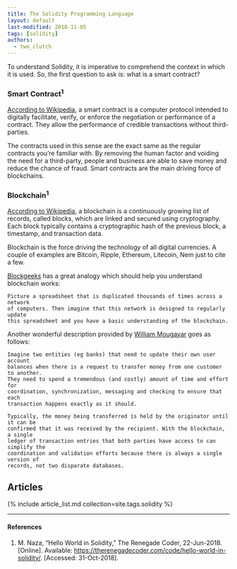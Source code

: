 ```yaml
---
title: The Solidity Programming Language
layout: default
last-modified: 2018-11-05
tags: [solidity]
authors:
  - two_clutch
---
```


To understand Solidity, it is imperative to comprehend the context in which it
is used. So, the first question to ask is: what is a smart contract?

### Smart Contract<sup>1</sup>

[According to Wikipedia][1], a smart contract is a computer protocol intended to
digitally facilitate, verify, or enforce the negotiation or performance of a
contract. They allow the performance of credible transactions without third-parties.

The contracts used in this sense are the exact same as the regular contracts
you’re familiar with. By removing the human factor and voiding the need for a
third-party, people and business are able to save money and reduce the chance of
fraud. Smart contracts are the main driving force of blockchains.

### Blockchain<sup>1</sup>

[According to Wikipedia][2], a blockchain is a continuously growing list of records,
called blocks, which are linked and secured using cryptography. Each block
typically contains a cryptographic hash of the previous block, a timestamp,
and transaction data.

Blockchain is the force driving the technology of all digital currencies.
A couple of examples are Bitcoin, Ripple, Ethereum, Litecoin, Nem just to cite a few.

[Blockgeeks][3] has a great analogy which should help you understand blockchain works:

    Picture a spreadsheet that is duplicated thousands of times across a network
    of computers. Then imagine that this network is designed to regularly update
    this spreadsheet and you have a basic understanding of the blockchain.

Another wonderful description provided by [William Mougayar][4] goes as follows:

    Imagine two entities (eg banks) that need to update their own user account
    balances when there is a request to transfer money from one customer to another.
    They need to spend a tremendous (and costly) amount of time and effort for
    coordination, synchronization, messaging and checking to ensure that each
    transaction happens exactly as it should.

    Typically, the money being transferred is held by the originator until it can be
    confirmed that it was received by the recipient. With the blockchain, a single
    ledger of transaction entries that both parties have access to can simplify the
    coordination and validation efforts because there is always a single version of
    records, not two disparate databases.

## Articles
    
{% include article_list.md collection=site.tags.solidity %}

---

#### References

1. M. Naza, “Hello World in Solidity,” The Renegade Coder, 22-Jun-2018.
  [Online]. Available: <https://therenegadecoder.com/code/hello-world-in-solidity/>.
  [Accessed: 31-Oct-2018].

[1]: https://en.wikipedia.org/wiki/Smart_contract
[2]: https://en.wikipedia.org/wiki/Blockchain
[3]: https://blockgeeks.com/guides/what-is-blockchain-technology/
[4]: https://www.coindesk.com/understand-google-docs-can-understand-blockchain/

